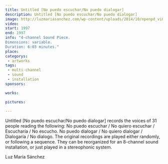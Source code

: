 ```yaml
---
title: Untitled [No puedo escuchar/No puedo dialogar]
description: Untitled [No puedo escuchar/No puedo dialogar]
image: http://luzmariasanchez.com/wp-content/uploads/2014/10/npenpd_vi01.jpg
video: 
start: 1997
end: 1997
info: "4-channel Sound Piece.
Dimensions: variable.
Duration: 6:03 minutes."
place:
categorys:
 - artworks
tags:
 - multi-channel
 - sound
 - installation
sponsors:

works:

pictures:
 
---
```


Untitled [No puedo escuchar/No puedo dialogar] records the voices of 31 people reading the following: No puedo escuchar / No quiero escuchar / Escucharía / No escucho. No puedo dialogar / No quiero dialogar / Dialogaría / No dialogo. The original recordings are played either randomly, or following a sequence. They can be reorganized for an 8-channel sound installation, or just played in a stereophonic system.

 

Luz María Sánchez